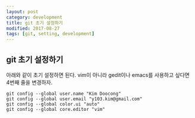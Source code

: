 ```yaml
---
layout: post
category: development
title: git 초기 설정하기
modified: 2017-08-27
tags: [git, setting, development]
---
```


## git 초기 설정하기

아래와 같이 초기 설정하면 된다. vim이 아니라 gedit이나 emacs를 사용하고 싶다면 4번째 줄을 변경하자.

```
git config --global user.name "Kim Doocong"
git config --global user.email "y103.kim@gmail.com"
git config --global color.ui "auto"
git config --global core.editor "vim"
```


